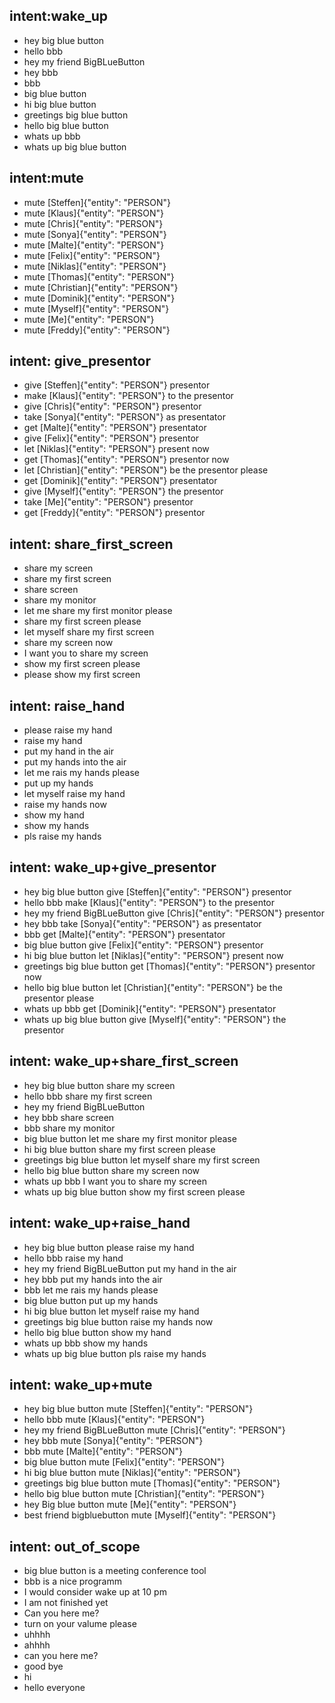 ## intent:wake_up
- hey big blue button
- hello bbb
- hey my friend BigBLueButton
- hey bbb
- bbb
- big blue button
- hi big blue button
- greetings big blue button
- hello big blue button
- whats up bbb
- whats up big blue button

## intent:mute
- mute [Steffen]{"entity": "PERSON"}
- mute [Klaus]{"entity": "PERSON"}
- mute [Chris]{"entity": "PERSON"}
- mute [Sonya]{"entity": "PERSON"}
- mute [Malte]{"entity": "PERSON"}
- mute [Felix]{"entity": "PERSON"}
- mute [Niklas]{"entity": "PERSON"}
- mute [Thomas]{"entity": "PERSON"}
- mute [Christian]{"entity": "PERSON"}
- mute [Dominik]{"entity": "PERSON"}
- mute [Myself]{"entity": "PERSON"}
- mute [Me]{"entity": "PERSON"}
- mute [Freddy]{"entity": "PERSON"}

## intent: give_presentor
- give [Steffen]{"entity": "PERSON"} presentor
- make [Klaus]{"entity": "PERSON"} to the presentor
- give [Chris]{"entity": "PERSON"} presentor
- take [Sonya]{"entity": "PERSON"} as presentator
- get [Malte]{"entity": "PERSON"} presentator
- give [Felix]{"entity": "PERSON"} presentor
- let [Niklas]{"entity": "PERSON"} present now
- get [Thomas]{"entity": "PERSON"} presentor now
- let [Christian]{"entity": "PERSON"} be the presentor please
- get [Dominik]{"entity": "PERSON"} presentator
- give [Myself]{"entity": "PERSON"} the presentor
- take [Me]{"entity": "PERSON"} presentor
- get [Freddy]{"entity": "PERSON"} presentor

## intent: share_first_screen
- share my screen
- share my first screen
- share screen
- share my monitor
- let me share my first monitor please
- share my first screen please
- let myself share my first screen
- share my screen now 
- I want you to share my screen
- show my first screen please
- please show my first screen

## intent: raise_hand
- please raise my hand
- raise my hand
- put my hand in the air
- put my hands into the air
- let me rais my hands please
- put up my hands
- let myself raise my hand
- raise my hands now
- show my hand
- show my hands
- pls raise my hands

## intent: wake_up+give_presentor
- hey big blue button give [Steffen]{"entity": "PERSON"} presentor
- hello bbb make [Klaus]{"entity": "PERSON"} to the presentor
- hey my friend BigBLueButton give [Chris]{"entity": "PERSON"} presentor
- hey bbb take [Sonya]{"entity": "PERSON"} as presentator
- bbb get [Malte]{"entity": "PERSON"} presentator
- big blue button give [Felix]{"entity": "PERSON"} presentor
- hi big blue button let [Niklas]{"entity": "PERSON"} present now
- greetings big blue button get [Thomas]{"entity": "PERSON"} presentor now
- hello big blue button let [Christian]{"entity": "PERSON"} be the presentor please
- whats up bbb get [Dominik]{"entity": "PERSON"} presentator
- whats up big blue button give [Myself]{"entity": "PERSON"} the presentor

## intent: wake_up+share_first_screen
- hey big blue button share my screen
- hello bbb share my first screen
- hey my friend BigBLueButton
- hey bbb share screen
- bbb share my monitor
- big blue button let me share my first monitor please
- hi big blue button share my first screen please
- greetings big blue button let myself share my first screen
- hello big blue button share my screen now 
- whats up bbb I want you to share my screen
- whats up big blue button show my first screen please
 
## intent: wake_up+raise_hand
- hey big blue button please raise my hand
- hello bbb raise my hand
- hey my friend BigBLueButton put my hand in the air
- hey bbb put my hands into the air
- bbb let me rais my hands please
- big blue button put up my hands
- hi big blue button let myself raise my hand
- greetings big blue button raise my hands now
- hello big blue button show my hand
- whats up bbb show my hands
- whats up big blue button pls raise my hands


## intent: wake_up+mute
- hey big blue button mute [Steffen]{"entity": "PERSON"}
- hello bbb mute [Klaus]{"entity": "PERSON"}
- hey my friend BigBLueButton mute [Chris]{"entity": "PERSON"}
- hey bbb mute [Sonya]{"entity": "PERSON"}
- bbb mute [Malte]{"entity": "PERSON"}
- big blue button mute [Felix]{"entity": "PERSON"}
- hi big blue button mute [Niklas]{"entity": "PERSON"}
- greetings big blue button mute [Thomas]{"entity": "PERSON"}
- hello big blue button mute [Christian]{"entity": "PERSON"}
- hey Big blue button mute [Me]{"entity": "PERSON"}
- best friend bigbluebutton mute [Myself]{"entity": "PERSON"}


## intent: out_of_scope
- big blue button is a meeting conference tool
- bbb is a nice programm
- I would consider wake up at 10 pm
- I am not finished yet
- Can you here me?
- turn on your valume please
- uhhhh
- ahhhh
- can you here me?
- good bye
- hi
- hello everyone